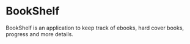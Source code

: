 # BookShelf
BookShelf is an application to keep track of ebooks, hard cover books, progress and more details.
